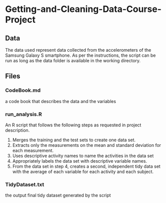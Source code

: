# Getting-and-Cleaning-Data-Course-Project  

## Data  
The data used represent data collected from the accelerometers of the Samsung Galaxy S smartphone.
As per the instructions, the script can be run as long as the data folder is available in the working directory.

## Files

### CodeBook.md
a code book that describes the data and the variables  

### run_analysis.R

An R script that follows the following steps as requested in project description.  

1. Merges the training and the test sets to create one data set.  
2. Extracts only the measurements on the mean and standard deviation for each measurement.  
3. Uses descriptive activity names to name the activities in the data set  
4. Appropriately labels the data set with descriptive variable names.  
5. From the data set in step 4, creates a second, independent tidy data set with the average of each variable for each activity and each subject.  

### TidyDataset.txt
the output final tidy dataset generated by the script

